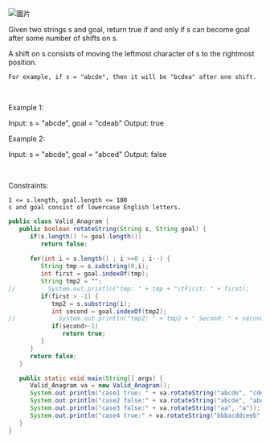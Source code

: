 ![圖片](https://user-images.githubusercontent.com/118010660/218289969-56ffd0df-6e2b-47be-81c6-1e111465085c.png)

Given two strings s and goal, return true if and only if s can become goal after some number of shifts on s.

A shift on s consists of moving the leftmost character of s to the rightmost position.

    For example, if s = "abcde", then it will be "bcdea" after one shift.

 

Example 1:

Input: s = "abcde", goal = "cdeab"
Output: true

Example 2:

Input: s = "abcde", goal = "abced"
Output: false

 

Constraints:

    1 <= s.length, goal.length <= 100
    s and goal consist of lowercase English letters.



``` java
public class Valid_Anagram {
   public boolean rotateString(String s, String goal) {
      if(s.length() != goal.length())
         return false;
      
      for(int i = s.length() ; i >=0 ; i--) {
         String tmp = s.substring(0,i);
         int first = goal.indexOf(tmp);
         String tmp2 = "";
//         System.out.println("tmp: " + tmp + "\tFirst: " + first);
         if(first > -1) {
            tmp2 = s.substring(i);
            int second = goal.indexOf(tmp2);
//            System.out.println("tmp2: " + tmp2 + " Second: " + second);
            if(second>-1)
               return true;
         }
      }
      return false;
   }

   public static void main(String[] args) {
      Valid_Anagram va = new Valid_Anagram();
      System.out.println("case1 true: " + va.rotateString("abcde", "cdeab"));
      System.out.println("case2 false:" + va.rotateString("abcde", "abced"));
      System.out.println("case3 false:" + va.rotateString("aa", "a"));
      System.out.println("case4 true:" + va.rotateString("bbbacddceeb", "ceebbbbacdd"));
   }
}

```
